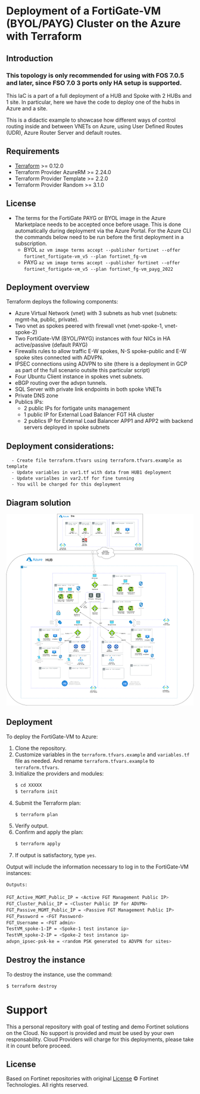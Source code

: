 # Deployment of a FortiGate-VM (BYOL/PAYG) Cluster on the Azure with Terraform
## Introduction
### This topology is only recommended for using with FOS 7.0.5 and later, since FSO 7.0 3 ports only HA setup is supported.

This IaC is a part of a full deployment of a HUB and Spoke with 2 HUBs and 1 site. In particular, here we have the code to deploy one of the hubs in Azure and a site. 

This is a didactic example to showcase how different ways of control routing inside and between VNETs on Azure, using User Defined Routes (UDR), Azure Router Server and default routes.

## Requirements
* [Terraform](https://learn.hashicorp.com/terraform/getting-started/install.html) >= 0.12.0
* Terraform Provider AzureRM >= 2.24.0
* Terraform Provider Template >= 2.2.0
* Terraform Provider Random >= 3.1.0

## License
- The terms for the FortiGate PAYG or BYOL image in the Azure Marketplace needs to be accepted once before usage. This is done automatically during deployment via the Azure Portal. For the Azure CLI the commands below need to be run before the first deployment in a subscription.
  - BYOL
`az vm image terms accept --publisher fortinet --offer fortinet_fortigate-vm_v5 --plan fortinet_fg-vm`
  - PAYG
`az vm image terms accept --publisher fortinet --offer fortinet_fortigate-vm_v5 --plan fortinet_fg-vm_payg_2022`

## Deployment overview
Terraform deploys the following components:
   - Azure Virtual Network (vnet) with 3 subnets as hub vnet (subnets: mgmt-ha, public, private).
   - Two vnet as spokes peered with firewall vnet (vnet-spoke-1, vnet-spoke-2)
   - Two FortiGate-VM (BYOL/PAYG) instances with four NICs in HA active/passive (default PAYG)
   - Firewalls rules to allow traffic E-W spokes, N-S spoke-public and E-W spoke sites connected with ADVPN.
   - IPSEC connections using ADVPN to site (there is a deployment in GCP as part of the full scenario outsite this particular script)
   - Four Ubuntu Client instance in spokes vnet subnets.
   - eBGP routing over the advpn tunnels.
   - SQL Server with private link endpoints in both spoke VNETs
   - Private DNS zone
   - Publics IPs:
      - 2 public IPs for fortigate units management
      - 1 public IP for External Load Balancer FGT HA cluster
      - 2 publics IP for External Load Balancer APP1 and APP2 with backend servers deployed in spoke subnets

## Deployment considerations:
      - Create file terraform.tfvars using terraform.tfvars.example as template 
      - Update variables in var1.tf with data from HUB1 deployment
      - Update varialbes in var2.tf for fine tunning
      - You will be charged for this deployment

## Diagram solution

![Multi cloud architecture overview](images/Demo-Azure-Routing-FGT.png)

## Deployment
To deploy the FortiGate-VM to Azure:
1. Clone the repository.
2. Customize variables in the `terraform.tfvars.example` and `variables.tf` file as needed.  And rename `terraform.tfvars.example` to `terraform.tfvars`.
3. Initialize the providers and modules:
   ```sh
   $ cd XXXXX
   $ terraform init
    ```
4. Submit the Terraform plan:
   ```sh
   $ terraform plan
   ```
5. Verify output.
6. Confirm and apply the plan:
   ```sh
   $ terraform apply
   ```
7. If output is satisfactory, type `yes`.

Output will include the information necessary to log in to the FortiGate-VM instances:
```sh
Outputs:

FGT_Active_MGMT_Public_IP = <Active FGT Management Public IP>
FGT_Cluster_Public_IP = <Cluster Public IP for ADVPN>
FGT_Passive_MGMT_Public_IP = <Passive FGT Management Public IP>
FGT_Password = <FGT Password>
FGT_Username = <FGT admin>
TestVM_spoke-1-IP = <Spoke-1 test instance ip>
TestVM_spoke-2-IP = <Spoke-2 test instance ip>
advpn_ipsec-psk-ke = <random PSK generated to ADVPN for sites>
```

## Destroy the instance
To destroy the instance, use the command:
```sh
$ terraform destroy
```

# Support
This a personal repository with goal of testing and demo Fortinet solutions on the Cloud. No support is provided and must be used by your own responsability. Cloud Providers will charge for this deployments, please take it in count before proceed.

## License
Based on Fortinet repositories with original [License](https://github.com/fortinet/fortigate-terraform-deploy/blob/master/LICENSE) © Fortinet Technologies. All rights reserved.


